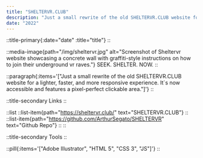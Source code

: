 ```yaml
---
title: "SHELTERVR.CLUB"
description: "Just a small rewrite of the old SHELTERVR.CLUB website for a lighter, faster, and more responsive experience. It's now accessible and features a pixel-perfect clickable area."
date: "2022"
---
```


::title-primary{:date="date" :title="title"}
::

::media-image{path="/img/sheltervr.jpg" alt="Screenshot of Sheltervr website showcasing a concrete wall with graffiti-style instructions on how to join their underground vr raves."}
SEEK. SHELTER. NOW.
::

::paragraph{:items='["Just a small rewrite of the old SHELTERVR.CLUB website for a lighter, faster, and more responsive experience. It`s now accessible and features a pixel-perfect clickable area."]'}
::

::title-secondary
Links
::

::list
::list-item{path="https://sheltervr.club/" text="SHELTERVR.CLUB"}
::
::list-item{path="https://github.com/ArthurSegato/SHELTERVR" text="Github Repo"}
::
::

::title-secondary
Tools
::

::pill{:items='["Adobe Illustrator", "HTML 5", "CSS 3", "JS"]'}
::
